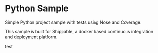 Python Sample
=====================

Simple Python project sample with tests using Nose and Coverage.

This sample is built for Shippable, a docker based continuous integration and deployment platform.

test
